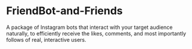 # FriendBot-and-Friends
A package of Instagram bots that interact with your target audience naturally, to efficiently receive the likes, comments, and most importantly follows of real, interactive users.
